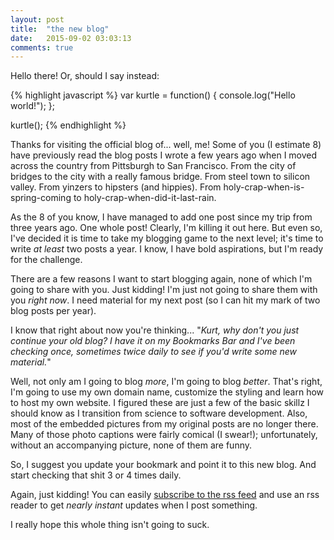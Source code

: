 ```yaml
---
layout: post
title:  "the new blog"
date:   2015-09-02 03:03:13
comments: true
---
```

Hello there! Or, should I say instead:

{% highlight javascript %}
var kurtle = function() {
  console.log("Hello world!");
};

kurtle();
{% endhighlight %}

Thanks for visiting the official blog of... well, me! Some of you (I estimate 8) have previously read the blog posts I wrote a few years ago when I moved across the country from Pittsburgh to San Francisco. From the city of bridges to the city with a really famous bridge. From steel town to silicon valley. From yinzers to hipsters (and hippies). From holy-crap-when-is-spring-coming to holy-crap-when-did-it-last-rain.

As the 8 of you know, I have managed to add one post since my trip from three years ago. One whole post! Clearly, I'm killing it out here. But even so, I've decided it is time to take my blogging game to the next level; it's time to write *at least* two posts a year. I know, I have bold aspirations, but I'm ready for the challenge.

There are a few reasons I want to start blogging again, none of which I'm going to share with you. Just kidding! I'm just not going to share them with you *right now*. I need material for my next post (so I can hit my mark of two blog posts per year). 

I know that right about now you're thinking... "*Kurt, why don't you just continue your old blog? I have it on my Bookmarks Bar and I've been checking once, sometimes twice daily to see if you'd write some new material.*"

Well, not only am I going to blog *more*, I'm going to blog *better*. That's right, I'm going to use my own domain name, customize the styling and learn how to host my own website. I figured these are just a few of the basic skillz I should know as I transition from science to software development. Also, most of the embedded pictures from my original posts are no longer there. Many of those photo captions were fairly comical (I swear!); unfortunately, without an accompanying picture, none of them are funny. 

So, I suggest you update your bookmark and point it to this new blog. And start checking that shit 3 or 4 times daily.

Again, just kidding! You can easily [subscribe to the rss feed](http://kurtle.io/feed.xml) and use an rss reader to get *nearly instant* updates when I post something.

I really hope this whole thing isn't going to suck.
